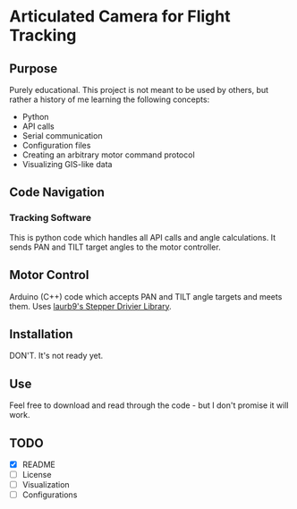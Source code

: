 # Articulated Camera for Flight Tracking

## Purpose
Purely educational. This project is not meant to be used by others, but rather a history of me learning the following concepts: 
- Python 
- API calls
- Serial communication
- Configuration files
- Creating an arbitrary motor command protocol
- Visualizing GIS-like data

## Code Navigation
### Tracking Software
This is python code which handles all API calls and angle calculations. It sends PAN and TILT target angles to the motor controller. 

## Motor Control
Arduino (C++) code which accepts PAN and TILT angle targets and meets them. Uses [laurb9's Stepper Drivier Library](https://github.com/laurb9/StepperDriver).

## Installation
DON'T. It's not ready yet.

## Use
Feel free to download and read through the code - but I don't promise it will work. 

## TODO
- [x] README
- [ ] License 
- [ ] Visualization 
- [ ] Configurations